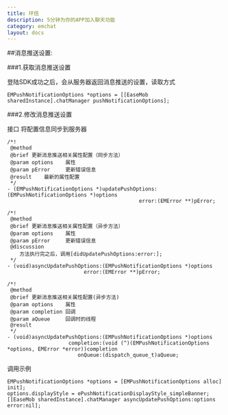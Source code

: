 ```yaml
---
title: 环信
description: 5分钟为你的APP加入聊天功能
category: emchat
layout: docs
---
```


##消息推送设置:

###1.获取消息推送设置

登陆SDK成功之后，会从服务器返回消息推送的设置，读取方式

	EMPushNotificationOptions *options = [[EaseMob sharedInstance].chatManager pushNotificationOptions];
	
###2.修改消息推送设置
	
接口   将配置信息同步到服务器

	/*!
	 @method
	 @brief 更新消息推送相关属性配置（同步方法）
	 @param options    属性
	 @param pError     更新错误信息
	 @result    最新的属性配置
	 */
	- (EMPushNotificationOptions *)updatePushOptions:(EMPushNotificationOptions *)options
	                                           error:(EMError **)pError;
	
	/*!
	 @method
	 @brief 更新消息推送相关属性配置（异步方法）
	 @param options    属性
	 @param pError     更新错误信息
	 @discussion
	    方法执行完之后，调用[didUpdatePushOptions:error:];
	 */
	- (void)asyncUpdatePushOptions:(EMPushNotificationOptions *)options
	                         error:(EMError **)pError;
	
	/*!
	 @method
	 @brief 更新消息推送相关属性配置(异步方法)
	 @param options    属性
	 @param completion 回调
	 @param aQueue     回调时的线程
	 @result
	 */
	- (void)asyncUpdatePushOptions:(EMPushNotificationOptions *)options
	                    completion:(void (^)(EMPushNotificationOptions *options, EMError *error))completion
	                       onQueue:(dispatch_queue_t)aQueue;
	                       
调用示例

	EMPushNotificationOptions *options = [EMPushNotificationOptions alloc] init];
	options.displayStyle = ePushNotificationDisplayStyle_simpleBanner;
	[[EaseMob sharedInstance].chatManager asyncUpdatePushOptions:options error:nil];

